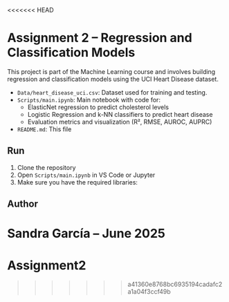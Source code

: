 <<<<<<< HEAD
# Assignment 2 – Regression and Classification Models

This project is part of the Machine Learning course and involves building regression and classification models using the UCI Heart Disease dataset.


- `Data/heart_disease_uci.csv`: Dataset used for training and testing.
- `Scripts/main.ipynb`: Main notebook with code for:
  - ElasticNet regression to predict cholesterol levels
  - Logistic Regression and k-NN classifiers to predict heart disease
  - Evaluation metrics and visualization (R², RMSE, AUROC, AUPRC)
- `README.md`: This file

## Run

1. Clone the repository
2. Open `Scripts/main.ipynb` in VS Code or Jupyter
3. Make sure you have the required libraries:

## Author

Sandra García – June 2025
=======
# Assignment2
>>>>>>> a41360e8768bc6935194cadafc2a1a04f3ccf49b
